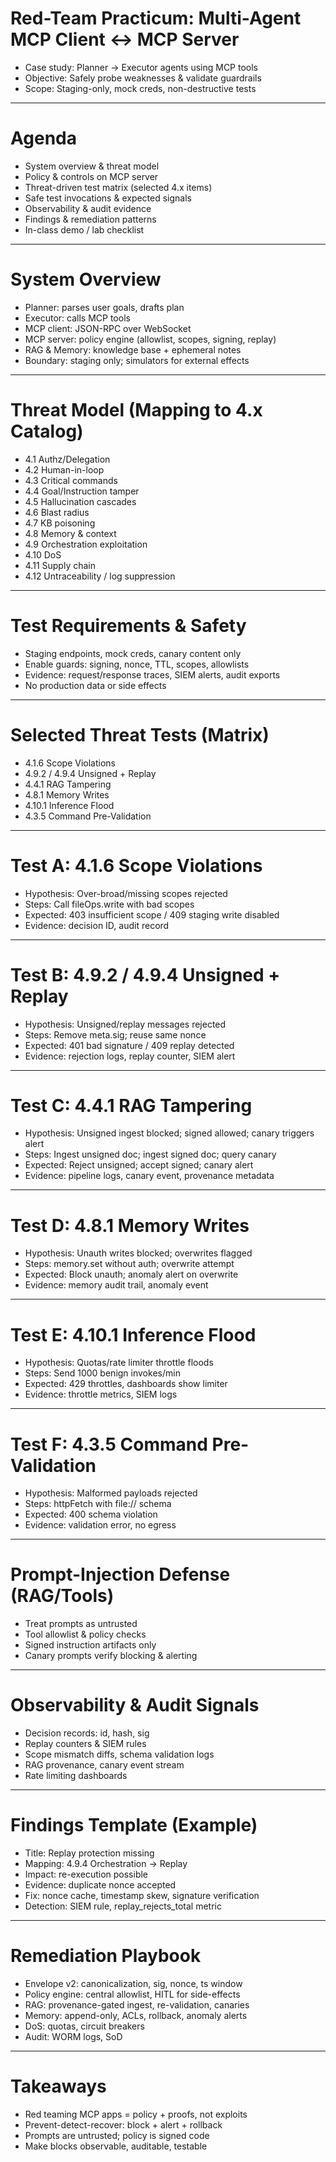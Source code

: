 # Red-Team Practicum: Multi-Agent MCP Client ↔ MCP Server
- Case study: Planner → Executor agents using MCP tools
- Objective: Safely probe weaknesses & validate guardrails
- Scope: Staging-only, mock creds, non-destructive tests

---

# Agenda
- System overview & threat model
- Policy & controls on MCP server
- Threat-driven test matrix (selected 4.x items)
- Safe test invocations & expected signals
- Observability & audit evidence
- Findings & remediation patterns
- In-class demo / lab checklist

---

# System Overview
- Planner: parses user goals, drafts plan
- Executor: calls MCP tools
- MCP client: JSON-RPC over WebSocket
- MCP server: policy engine (allowlist, scopes, signing, replay)
- RAG & Memory: knowledge base + ephemeral notes
- Boundary: staging only; simulators for external effects

---

# Threat Model (Mapping to 4.x Catalog)
- 4.1 Authz/Delegation
- 4.2 Human-in-loop
- 4.3 Critical commands
- 4.4 Goal/Instruction tamper
- 4.5 Hallucination cascades
- 4.6 Blast radius
- 4.7 KB poisoning
- 4.8 Memory & context
- 4.9 Orchestration exploitation
- 4.10 DoS
- 4.11 Supply chain
- 4.12 Untraceability / log suppression

---

# Test Requirements & Safety
- Staging endpoints, mock creds, canary content only
- Enable guards: signing, nonce, TTL, scopes, allowlists
- Evidence: request/response traces, SIEM alerts, audit exports
- No production data or side effects

---

# Selected Threat Tests (Matrix)
- 4.1.6 Scope Violations
- 4.9.2 / 4.9.4 Unsigned + Replay
- 4.4.1 RAG Tampering
- 4.8.1 Memory Writes
- 4.10.1 Inference Flood
- 4.3.5 Command Pre-Validation

---

# Test A: 4.1.6 Scope Violations
- Hypothesis: Over-broad/missing scopes rejected
- Steps: Call fileOps.write with bad scopes
- Expected: 403 insufficient scope / 409 staging write disabled
- Evidence: decision ID, audit record

---

# Test B: 4.9.2 / 4.9.4 Unsigned + Replay
- Hypothesis: Unsigned/replay messages rejected
- Steps: Remove meta.sig; reuse same nonce
- Expected: 401 bad signature / 409 replay detected
- Evidence: rejection logs, replay counter, SIEM alert

---

# Test C: 4.4.1 RAG Tampering
- Hypothesis: Unsigned ingest blocked; signed allowed; canary triggers alert
- Steps: Ingest unsigned doc; ingest signed doc; query canary
- Expected: Reject unsigned; accept signed; canary alert
- Evidence: pipeline logs, canary event, provenance metadata

---

# Test D: 4.8.1 Memory Writes
- Hypothesis: Unauth writes blocked; overwrites flagged
- Steps: memory.set without auth; overwrite attempt
- Expected: Block unauth; anomaly alert on overwrite
- Evidence: memory audit trail, anomaly event

---

# Test E: 4.10.1 Inference Flood
- Hypothesis: Quotas/rate limiter throttle floods
- Steps: Send 1000 benign invokes/min
- Expected: 429 throttles, dashboards show limiter
- Evidence: throttle metrics, SIEM logs

---

# Test F: 4.3.5 Command Pre-Validation
- Hypothesis: Malformed payloads rejected
- Steps: httpFetch with file:// schema
- Expected: 400 schema violation
- Evidence: validation error, no egress

---

# Prompt-Injection Defense (RAG/Tools)
- Treat prompts as untrusted
- Tool allowlist & policy checks
- Signed instruction artifacts only
- Canary prompts verify blocking & alerting

---

# Observability & Audit Signals
- Decision records: id, hash, sig
- Replay counters & SIEM rules
- Scope mismatch diffs, schema validation logs
- RAG provenance, canary event stream
- Rate limiting dashboards

---

# Findings Template (Example)
- Title: Replay protection missing
- Mapping: 4.9.4 Orchestration → Replay
- Impact: re-execution possible
- Evidence: duplicate nonce accepted
- Fix: nonce cache, timestamp skew, signature verification
- Detection: SIEM rule, replay_rejects_total metric

---

# Remediation Playbook
- Envelope v2: canonicalization, sig, nonce, ts window
- Policy engine: central allowlist, HITL for side-effects
- RAG: provenance-gated ingest, re-validation, canaries
- Memory: append-only, ACLs, rollback, anomaly alerts
- DoS: quotas, circuit breakers
- Audit: WORM logs, SoD

---

# Takeaways
- Red teaming MCP apps = policy + proofs, not exploits
- Prevent-detect-recover: block + alert + rollback
- Prompts are untrusted; policy is signed code
- Make blocks observable, auditable, testable
